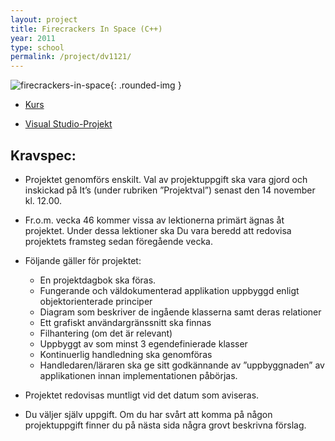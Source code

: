 ```yaml
---
layout: project
title: Firecrackers In Space (C++)
year: 2011
type: school
permalink: /project/dv1121/
---
```


![firecrackers-in-space](/files/images/firecrackers_in_space.png){: .rounded-img }

- [Kurs](/courses/dv1121)

- [Visual Studio-Projekt](//dropbox.com/s/45j9jn29r227d0u/MemeGame.rar)

Kravspec:
---

- Projektet genomförs enskilt.
Val av projektuppgift ska vara gjord och inskickad på It’s (under
rubriken ”Projektval”) senast den 14 november kl. 12.00.

- Fr.o.m. vecka 46 kommer vissa av lektionerna primärt ägnas åt
projektet. Under dessa lektioner ska Du vara beredd att redovisa
projektets framsteg sedan föregående vecka.

-  Följande gäller för projektet:
	- En projektdagbok ska föras.
	- Fungerande och väldokumenterad applikation uppbyggd enligt
objektorienterade principer
	- Diagram som beskriver de ingående klasserna samt deras
relationer
	- Ett grafiskt användargränssnitt ska finnas
	- Filhantering (om det är relevant)
	- Uppbyggt av som minst 3 egendefinierade klasser
	- Kontinuerlig handledning ska genomföras
	- Handledaren/läraren ska ge sitt godkännande av ”uppbyggnaden”
av applikationen innan implementationen påbörjas.

- Projektet redovisas muntligt vid det datum som aviseras.

- Du väljer själv uppgift. Om du har svårt att komma på någon
projektuppgift finner du på nästa sida några grovt beskrivna förslag.

